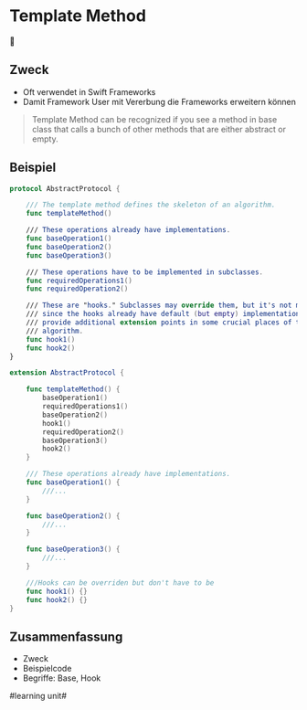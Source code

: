 # Template Method
📑

## Zweck

- Oft verwendet in Swift Frameworks
- Damit Framework User mit Vererbung die Frameworks erweitern können

> Template Method can be recognized if you see a method in base class that calls a bunch of other methods that are either abstract or empty.

## Beispiel

```swift
protocol AbstractProtocol {

    /// The template method defines the skeleton of an algorithm.
    func templateMethod()

    /// These operations already have implementations.
    func baseOperation1()
    func baseOperation2()
    func baseOperation3()

    /// These operations have to be implemented in subclasses.
    func requiredOperations1()
    func requiredOperation2()

    /// These are "hooks." Subclasses may override them, but it's not mandatory
    /// since the hooks already have default (but empty) implementation. Hooks
    /// provide additional extension points in some crucial places of the
    /// algorithm.
    func hook1()
    func hook2()
}

extension AbstractProtocol {

    func templateMethod() {
        baseOperation1()
        requiredOperations1()
        baseOperation2()
        hook1()
        requiredOperation2()
        baseOperation3()
        hook2()
    }

    /// These operations already have implementations.
    func baseOperation1() {
        ///...
    }

    func baseOperation2() {
        ///...
    }

    func baseOperation3() {
        ///...
    }

	///Hooks can be overriden but don't have to be
    func hook1() {}
    func hook2() {}
}
```

## Zusammenfassung
- Zweck
- Beispielcode
- Begriffe: Base, Hook

#learning unit#